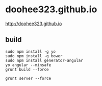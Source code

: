 # doohee323.github.io

http://doohee323.github.io

## build
``` 
sudo npm install -g yo
sudo npm install -g bower
sudo npm install generator-angular
yo angular --minsafe
grunt build --force

grunt server --force
```
